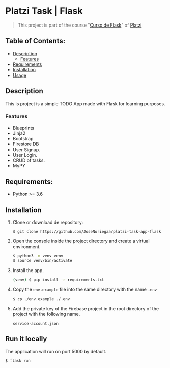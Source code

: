 # Platzi Task | Flask
> This project is part of the course "[Curso de Flask](https://platzi.com/cursos/flask/)" of [Platzi](https://platzi.com)

## Table of Contents:
- [Description](#description)
  - [Features](#features)
- [Requirements](#requirements)
- [Installation](#installation)
- [Usage](#run-it-locally)


## Description
This is project is a simple TODO App made with Flask for learning purposes.

### Features
- Blueprints
- Jinja2
- Bootstrap
- Firestore DB
- User Signup.
- User Login.
- CRUD of tasks.
- MyPY

## Requirements:
- Python >= 3.6

## Installation
1. Clone or download de repository:
    ```
    $ git clone https://github.com/JoseNoriegaa/platzi-task-app-flask
    ```

2. Open the console inside the project directory and create a virtual environment.
    ```bash
    $ python3 -m venv venv
    $ source venv/bin/activate
    ```

3. Install the app.
    ```bash
    (venv) $ pip install -r requirements.txt
    ```

4. Copy the `env.example` file into the same directory with the name `.env`
    ```bash
    $ cp ./env.example ./.env
    ```

5. Add the private key of the Firebase project in the root directory of the project with the following name.
    ```
    service-account.json
    ```

## Run it locally
The application will run on port 5000 by default.
```bash
$ flask run
```
